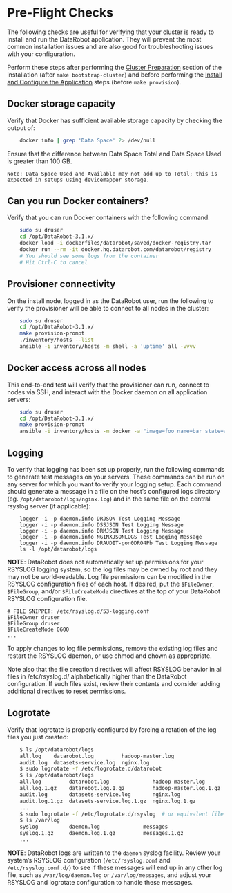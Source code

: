 # Pre-Flight Checks

The following checks are useful for verifying that your cluster is ready to install and run the DataRobot application.
They will prevent the most common installation issues and are also good for troubleshooting issues with your configuration.

Perform these steps after performing the [Cluster Preparation](standard-install.md#linux-prep) section of the installation (after `make bootstrap-cluster`) and before performing the [Install and Configure the Application](standard-install.md#linux-install) steps (before `make provision`).

## Docker storage capacity
Verify that Docker has sufficient available storage capacity by checking the output of:
```bash
    docker info | grep 'Data Space' 2> /dev/null
```
Ensure that the difference between Data Space Total and Data Space Used is greater than 100 GB.

    Note: Data Space Used and Available may not add up to Total; this is expected in setups using devicemapper storage.

## Can you run Docker containers?
Verify that you can run Docker containers with the following command:
```bash
    sudo su druser
    cd /opt/DataRobot-3.1.x/
    docker load -i dockerfiles/datarobot/saved/docker-registry.tar
    docker run --rm -it docker.hq.datarobot.com/datarobot/registry
    # You should see some logs from the container
    # Hit Ctrl-C to cancel
```

## Provisioner connectivity
On the install node, logged in as the DataRobot user, run the following to verify the provisioner will be able to connect to all nodes in the cluster:
```bash
    sudo su druser
    cd /opt/DataRobot-3.1.x/
    make provision-prompt
    ./inventory/hosts --list
    ansible -i inventory/hosts -m shell -a 'uptime' all -vvvv
```

## Docker access across all nodes
This end-to-end test will verify that the provisioner can run, connect to nodes via SSH, and interact with the Docker daemon on all application servers:
```bash
    sudo su druser
    cd /opt/DataRobot-3.1.x/
    make provision-prompt
    ansible -i inventory/hosts -m docker -a "image=foo name=bar state=absent" all
```

## Logging
To verify that logging has been set up properly, run the following commands to generate test messages on your servers.
These commands can be run on any server for which you want to verify your logging setup.
Each command should generate a message in a file on the host’s configured logs directory (eg. `/opt/datarobot/logs/nginx.log`) and in the same file on the central rsyslog server (if applicable):
```
    logger -i -p daemon.info DRJSON Test Logging Message
    logger -i -p daemon.info DSSJSON Test Logging Message
    logger -i -p daemon.info DRMJSON Test Logging Message
    logger -i -p daemon.info NGINXJSONLOGS Test Logging Message
    logger -i -p daemon.info DRAUDIT-gon0DRO4Pb Test Logging Message
    ls -l /opt/datarobot/logs
```

**NOTE**: DataRobot does not automatically set up permissions for your RSYSLOG logging system, so the log files may be owned by root and they may not be world-readable.
Log file permissions can be modified in the RSYSLOG configuration files of each host.
If desired, put the `$FileOwner`, `$FileGroup`, and/or `$FileCreateMode` directives at  the top of your DataRobot RSYSLOG configuration file.

    # FILE SNIPPET: /etc/rsyslog.d/53-logging.conf
    $FileOwner druser
    $FileGroup druser
    $FileCreateMode 0600
    ...

To apply changes to log file permissions, remove the existing log files and restart the RSYSLOG daemon, or use chmod and chown as appropriate.

Note also that the file creation directives will affect RSYSLOG behavior in all files in /etc/rsyslog.d/ alphabetically higher than the DataRobot configuration.
If such files exist, review their contents and consider adding additional directives to reset permissions.

## Logrotate
Verify that logrotate is properly configured by forcing a rotation of the log files you just created:
```bash
    $ ls /opt/datarobot/logs
    all.log    datarobot.log         hadoop-master.log
    audit.log  datasets-service.log  nginx.log
    $ sudo logrotate -f /etc/logrotate.d/datarobot 
    $ ls /opt/datarobot/logs
    all.log         datarobot.log              hadoop-master.log
    all.log.1.gz    datarobot.log.1.gz         hadoop-master.log.1.gz
    audit.log       datasets-service.log       nginx.log
    audit.log.1.gz  datasets-service.log.1.gz  nginx.log.1.gz
    ...
    $ sudo logrotate -f /etc/logrotate.d/rsyslog  # or equivalent file
    $ ls /var/log
    syslog          daemon.log              messages
    syslog.1.gz     daemon.log.1.gz         messages.1.gz
    ...
```
**NOTE**: DataRobot logs are written to the `daemon` syslog facility. Review your system’s RSYSLOG configuration (`/etc/rsyslog.conf` and `/etc/rsyslog.conf.d/`) to see if these messages will end up in any other log file, such as `/var/log/daemon.log` or `/var/log/messages`, and adjust your RSYSLOG and logrotate configuration to handle these messages.

